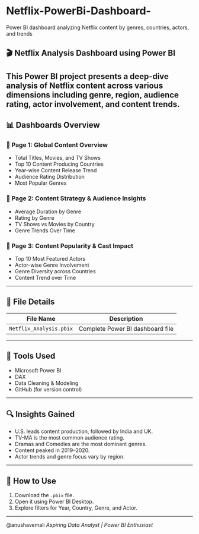 # Netflix-PowerBi-Dashboard-
Power BI dashboard analyzing Netflix content by genres, countries, actors, and trends
## 🎬 Netflix Analysis Dashboard using Power BI
This Power BI project presents a deep-dive analysis of Netflix content across various dimensions including genre, region, audience rating, actor involvement, and content trends.
---
## 📊 Dashboards Overview

### 📌 Page 1: Global Content Overview
- Total Titles, Movies, and TV Shows
- Top 10 Content Producing Countries
- Year-wise Content Release Trend
- Audience Rating Distribution
- Most Popular Genres

### 📌 Page 2: Content Strategy & Audience Insights
- Average Duration by Genre
- Rating by Genre
- TV Shows vs Movies by Country
- Genre Trends Over Time

### 📌 Page 3: Content Popularity & Cast Impact
- Top 10 Most Featured Actors
- Actor-wise Genre Involvement
- Genre Diversity across Countries
- Content Trend over Time

---

## 📁 File Details

| File Name               | Description                                |
|------------------------|--------------------------------------------|
| `Netflix_Analysis.pbix`| Complete Power BI dashboard file           |

---

## 🚀 Tools Used
- Microsoft Power BI
- DAX
- Data Cleaning & Modeling
- GitHub (for version control)

---

## 🔍 Insights Gained
- U.S. leads content production, followed by India and UK.
- TV-MA is the most common audience rating.
- Dramas and Comedies are the most dominant genres.
- Content peaked in 2019–2020.
- Actor trends and genre focus vary by region.

---
## 📌 How to Use
1. Download the `.pbix` file.
2. Open it using Power BI Desktop.
3. Explore filters for Year, Country, Genre, and Actor.

---
@anushavemali
*Aspiring Data Analyst | Power BI Enthusiast*
